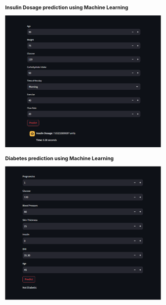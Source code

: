 ### Insulin Dosage prediction using Machine Learning

<img src="insulin.png" />

### Diabetes prediction using Machine Learning

<img src="diabetes.png" />

